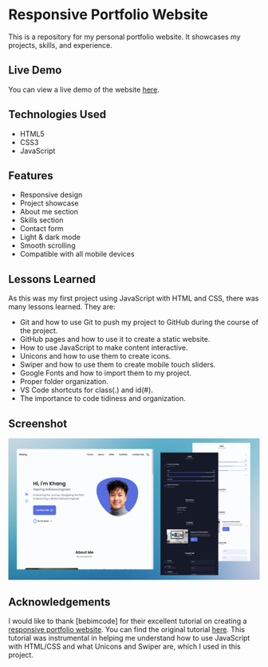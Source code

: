 # Responsive Portfolio Website

This is a repository for my personal portfolio website. It showcases my projects, skills, and experience.

## Live Demo

You can view a live demo of the website [here](https://khangvu0.github.io.).

## Technologies Used

- HTML5
- CSS3
- JavaScript

## Features

- Responsive design
- Project showcase
- About me section
- Skills section
- Contact form
- Light & dark mode
- Smooth scrolling
- Compatible with all mobile devices

## Lessons Learned

As this was my first project using JavaScript with HTML and CSS, there was many lessons learned. They are:

- Git and how to use Git to push my project to GitHub during the course of the project. 
- GitHub pages and how to use it to create a static website.
- How to use JavaScript to make content interactive.
- Unicons and how to use them to create icons.
- Swiper and how to use them to create mobile touch sliders.
- Google Fonts and how to import them to my project.
- Proper folder organization.
- VS Code shortcuts for class(.) and id(#).
- The importance to code tidiness and organization.

## Screenshot

![Screenshot 1](/preview.png)

## Acknowledgements

I would like to thank [bebimcode] for their excellent tutorial on creating a [responsive portfolio website](https://github.com/bedimcode/responsive-portfolio-website-Alexa). You can find the original tutorial [here](https://www.youtube.com/watch?v=27JtRAI3QO8). This tutorial was instrumental in helping me understand how to use JavaScript with HTML/CSS and what Unicons and Swiper are, which I used in this project.
